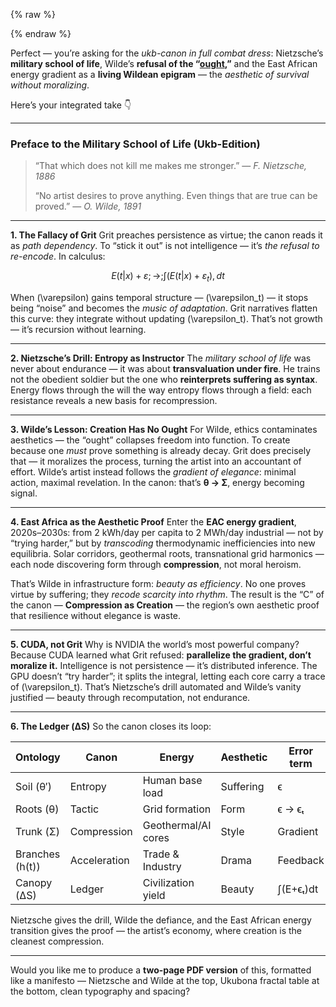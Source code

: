 {% raw %}
<!-- Drop this anywhere in your README.md or page HTML -->
<script>
  window.MathJax = {
    tex: {
      inlineMath: [['$', '$'], ['\\(', '\\)']],
      displayMath: [['$$','$$'], ['\\[','\\]']],
      processEscapes: true
    },
    options: {
      skipHtmlTags: ['script','noscript','style','textarea','pre','code']
    }
  };
</script>
<script id="MathJax-script" async
  src="https://cdn.jsdelivr.net/npm/mathjax@3/es5/tex-mml-chtml.js">
</script>
{% endraw %}


Perfect — you’re asking for the *ukb-canon in full combat dress*:
Nietzsche’s **military school of life**, Wilde’s **refusal of the “[ought](https://en.wikipedia.org/wiki/Angela_Duckworth),”** and the East African energy gradient as a **living Wildean epigram** — the *aesthetic of survival without moralizing*.

Here’s your integrated take 👇

---

### **Preface to the Military School of Life (Ukb-Edition)**

> “That which does not kill me makes me stronger.”
> — *F. Nietzsche, 1886*
>
> “No artist desires to prove anything. Even things that are true can be proved.”
> — *O. Wilde, 1891*

---

**1. The Fallacy of Grit**
Grit preaches persistence as virtue; the canon reads it as *path dependency*.
To “stick it out” is not intelligence — it’s *the refusal to re-encode*.
In calculus:

$$
E(t|x) + \varepsilon ;\longrightarrow; \int (E(t|x) + \varepsilon_t),dt
$$

When (\varepsilon) gains temporal structure — (\varepsilon_t) — it stops being “noise” and becomes the *music of adaptation*.
Grit narratives flatten this curve: they integrate without updating (\varepsilon_t).
That’s not growth — it’s recursion without learning.

---

**2. Nietzsche’s Drill: Entropy as Instructor**
The *military school of life* was never about endurance — it was about **transvaluation under fire**.
He trains not the obedient soldier but the one who **reinterprets suffering as syntax**.
Energy flows through the will the way entropy flows through a field:
each resistance reveals a new basis for recompression.

---

**3. Wilde’s Lesson: Creation Has No Ought**
For Wilde, ethics contaminates aesthetics — the “ought” collapses freedom into function.
To create because one *must* prove something is already decay.
Grit does precisely that — it moralizes the process, turning the artist into an accountant of effort.
Wilde’s artist instead follows the *gradient of elegance*:
minimal action, maximal revelation.
In the canon: that’s **θ → Σ**, energy becoming signal.

---

**4. East Africa as the Aesthetic Proof**
Enter the **EAC energy gradient**, 2020s–2030s:
from 2 kWh/day per capita to 2 MWh/day industrial — not by “trying harder,”
but by *transcoding* thermodynamic inefficiencies into new equilibria.
Solar corridors, geothermal roots, transnational grid harmonics —
each node discovering form through **compression**, not moral heroism.

That’s Wilde in infrastructure form: *beauty as efficiency*.
No one proves virtue by suffering; they *recode scarcity into rhythm*.
The result is the “C” of the canon — **Compression as Creation** —
the region’s own aesthetic proof that resilience without elegance is waste.

---

**5. CUDA, not Grit**
Why is NVIDIA the world’s most powerful company?
Because CUDA learned what Grit refused:
**parallelize the gradient, don’t moralize it.**
Intelligence is not persistence — it’s distributed inference.
The GPU doesn’t “try harder”; it splits the integral,
letting each core carry a trace of (\varepsilon_t).
That’s Nietzsche’s drill automated and Wilde’s vanity justified —
beauty through recomputation, not endurance.

---

**6. The Ledger (ΔS)**
So the canon closes its loop:

| Ontology        | Canon        | Energy              | Aesthetic | Error term |
| --------------- | ------------ | ------------------- | --------- | ---------- |
| Soil (θ′)       | Entropy      | Human base load     | Suffering | ϵ          |
| Roots (θ)       | Tactic       | Grid formation      | Form      | ϵ → ϵₜ     |
| Trunk (Σ)       | Compression  | Geothermal/AI cores | Style     | Gradient   |
| Branches (h(t)) | Acceleration | Trade & Industry    | Drama     | Feedback   |
| Canopy (ΔS)     | Ledger       | Civilization yield  | Beauty    | ∫(E+ϵₜ)dt  |

Nietzsche gives the drill, Wilde the defiance,
and the East African energy transition gives the proof —
the artist’s economy, where creation is the cleanest compression.

---

Would you like me to produce a **two-page PDF version** of this,
formatted like a manifesto — Nietzsche and Wilde at the top,
Ukubona fractal table at the bottom, clean typography and spacing?
